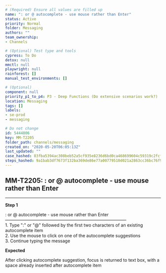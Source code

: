 ```yaml
---
# (Required) Ensure all values are filled up
name: ": or @ autocomplete - use mouse rather than Enter"
status: Active
priority: Normal
folder: Messaging
authors: ""
team_ownership: 
- Channels

# (Optional) Test type and tools
cypress: To Do
detox: null
mmctl: null
playwright: null
rainforest: []
manual_test_environments: []

# (Optional)
component: null
priority_p1_to_p4: P3 - Deep Functions (Do extensive scenarios work?)
location: Messaging
tags: []
labels: 
- se-prod
- messaging

# Do not change
id: 5444806
key: MM-T2205
folder_path: channels/messaging
created_on: "2020-05-20T06:05:13Z"
last_updated: ""
case_hashed: 83fba5394ac308beb52a5cf935e8236d6bd0ca468699604c59319c2fcfed3dc66e89656416eb076afddc37b4e7a591a1
steps_hashed: 9a1bab3df7673f132ba369de86e77a00779510d021a2863cc36bc76f9fa46b4647e08694a38162672604ef5cbee65162
---
```


## MM-T2205: : or @ autocomplete - use mouse rather than Enter

---

**Step 1**

: or @ autocomplete - use mouse rather than Enter\
————————————————————————————\
1\. Type ":" or "@" followed by the first two characters of an existing autocomplete item\
2\. Use the mouse to click on one of the autocomplete suggestions\
3\. Continue typing the message

**Expected**

After clicking autocomplete suggestion, focus is returned to text box, with a space already inserted after autocomplete item
